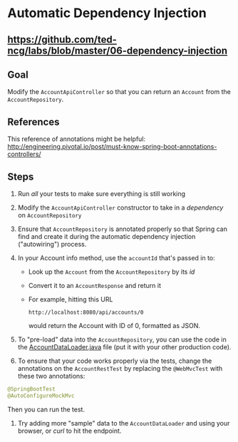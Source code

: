 # Automatic Dependency Injection

## https://github.com/ted-ncg/labs/blob/master/06-dependency-injection

## Goal

Modify the `AccountApiController` so that you can return an `Account` from the `AccountRepository`.

## References

This reference of annotations might be helpful: http://engineering.pivotal.io/post/must-know-spring-boot-annotations-controllers/

## Steps

1. Run *all* your tests to make sure everything is still working

1. Modify the `AccountApiController` constructor to take in a *dependency* on `AccountRepository`

1. Ensure that `AccountRepository` is annotated properly so that Spring can find and create it during the automatic dependency injection ("autowiring") process.

1. In your Account info method, use the `accountId` that's passed in to:

    * Look up the `Account` from the `AccountRepository` by its *id*
    
    * Convert it to an `AccountResponse` and return it

    * For example, hitting this URL
    
      `http://localhost:8080/api/accounts/0`
    
      would return the Account with ID of 0, formatted as JSON.

1. To "pre-load" data into the `AccountRepository`, you can use the code in the [AccountDataLoader.java](https://github.com/ted-ncg/labs/blob/master/AccountDataLoader.java) file (put it with your other production code).

1. To ensure that your code works properly via the tests, change the annotations on the `AccountRestTest` by replacing the `@WebMvcTest` with these two annotations:

  ```java
  @SpringBootTest
  @AutoConfigureMockMvc
  ```
  
  Then you can run the test.

1. Try adding more "sample" data to the `AccountDataLoader` and using your browser, or *curl* to hit the endpoint.
